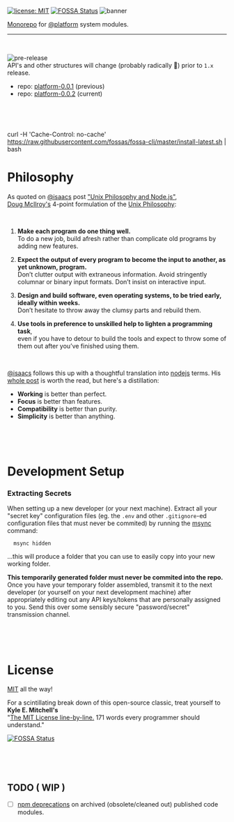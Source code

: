 [![license: MIT](https://img.shields.io/badge/license-MIT-blue.svg)](https://opensource.org/licenses/MIT)
[![FOSSA Status](https://app.fossa.com/api/projects/custom%2B8499%2Fgithub.com%2Fcellplatform%2Fplatform-0.0.2.svg?type=shield)](https://app.fossa.com/projects/custom%2B8499%2Fgithub.com%2Fcellplatform%2Fplatform-0.0.2?ref=badge_shield)
![banner](https://user-images.githubusercontent.com/185555/88729229-76ac1280-d187-11ea-81c6-14146ec64848.png)

[Monorepo](https://en.wikipedia.org/wiki/Monorepo) for [@platform](https://www.npmjs.com/org/platform) system modules.

---

<p>&nbsp;</p>

![pre-release](https://img.shields.io/badge/Status-pre--release-orange.svg)  
API's and other structures will change (probably radically 🐷) prior to `1.x` release.

- repo: [platform-0.0.1](https://github.com/uiharness/platform-0.0.1) (previous)
- repo: [platform-0.0.2](https://github.com/philcockfield/platform-0.0.2) (current)



<p>&nbsp;</p>
<p>&nbsp;</p>

curl -H 'Cache-Control: no-cache' https://raw.githubusercontent.com/fossas/fossa-cli/master/install-latest.sh | bash

# Philosophy

As quoted on [@isaacs](https://www.npmjs.com/~isaacs) post ["Unix Philosophy and Node.js"](https://blog.izs.me/2013/04/unix-philosophy-and-nodejs),  
[Doug McIlroy's](https://en.wikipedia.org/wiki/Douglas_McIlroy) 4-point formulation of the [Unix Philosophy](http://www.catb.org/esr/writings/taoup/html/ch01s06.html):

<p>&nbsp;</p>

1. **Make each program do one thing well.**  
   To do a new job, build afresh rather than complicate old programs by adding new features.


2. **Expect the output of every program to become the input to another, as yet unknown, program.**  
   Don’t clutter output with extraneous information. Avoid stringently columnar or binary input formats. Don’t insist on interactive input.


3. **Design and build software, even operating systems, to be tried early, ideally within weeks.**  
Don’t hesitate to throw away the clumsy parts and rebuild them.


4. **Use tools in preference to unskilled help to lighten a programming task**,  
   even if you have to detour to build the tools and expect to throw some of them out after you’ve finished using them.

<p>&nbsp;</p>

[@isaacs](https://www.npmjs.com/~isaacs) follows this up with a thoughtful translation into [nodejs](https://nodejs.org) terms. His [whole post](https://blog.izs.me/2013/04/unix-philosophy-and-nodejs) is worth the read, but here's a distillation:

- **Working** is better than perfect.
- **Focus** is better than features.
- **Compatibility** is better than purity.
- **Simplicity** is better than anything.


<p>&nbsp;</p>
<p>&nbsp;</p>


# Development Setup

### Extracting Secrets

When setting up a new developer (or your next machine). Extract all your "secret key" configuration files (eg. the `.env` and other `.gitignore`-ed configuration files that must never be commited) by running the [msync](https://github.com/philcockfield/msync) command:


      msync hidden


...this will produce a folder that you can use to easily copy into your new working folder.  

**This temporarily generated folder must never be commited into the repo.**  Once you have your temporary folder assembled, transmit it to the next developer (or yourself on your next development machine) after appropriately editing out any API keys/tokens that are personally assigned to you. Send this over some sensibly secure "password/secret" transmission channel.


<p>&nbsp;</p>
<p>&nbsp;</p>


# License
[MIT](LICENSE) all the way!  

For a scintillating break down of this open-source classic, treat yourself to **Kyle E. Mitchell's**  
"[The MIT License line-by-line.](https://writing.kemitchell.com/2016/09/21/MIT-License-Line-by-Line.html) 171 words every programmer should understand."

[![FOSSA Status](https://app.fossa.com/api/projects/custom%2B8499%2Fgithub.com%2Fcellplatform%2Fplatform-0.0.2.svg?type=large)](https://app.fossa.com/projects/custom%2B8499%2Fgithub.com%2Fcellplatform%2Fplatform-0.0.2?ref=badge_large)
<p>&nbsp;</p>
<p>&nbsp;</p>





## TODO ( WIP )

- [ ] [npm deprecations](https://docs.npmjs.com/cli/v7/commands/npm-deprecate) on archived (obsolete/cleaned out) published code modules.